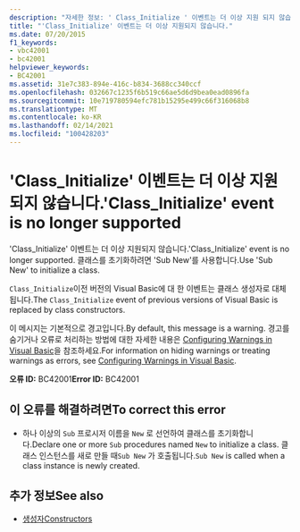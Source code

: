 ```yaml
---
description: "자세한 정보: ' Class_Initialize ' 이벤트는 더 이상 지원 되지 않습니다."
title: "'Class_Initialize' 이벤트는 더 이상 지원되지 않습니다."
ms.date: 07/20/2015
f1_keywords:
- vbc42001
- bc42001
helpviewer_keywords:
- BC42001
ms.assetid: 31e7c383-894e-416c-b834-3688cc340ccf
ms.openlocfilehash: 032667c1235f6b519c66ae5d6d9bea0ead0896fa
ms.sourcegitcommit: 10e719780594efc781b15295e499c66f316068b8
ms.translationtype: MT
ms.contentlocale: ko-KR
ms.lasthandoff: 02/14/2021
ms.locfileid: "100428203"
---
```

# <a name="class_initialize-event-is-no-longer-supported"></a><span data-ttu-id="0fe2b-103">'Class_Initialize' 이벤트는 더 이상 지원되지 않습니다.</span><span class="sxs-lookup"><span data-stu-id="0fe2b-103">'Class_Initialize' event is no longer supported</span></span>

<span data-ttu-id="0fe2b-104">'Class_Initialize' 이벤트는 더 이상 지원되지 않습니다.</span><span class="sxs-lookup"><span data-stu-id="0fe2b-104">'Class_Initialize' event is no longer supported.</span></span> <span data-ttu-id="0fe2b-105">클래스를 초기화하려면 'Sub New'를 사용합니다.</span><span class="sxs-lookup"><span data-stu-id="0fe2b-105">Use 'Sub New' to initialize a class.</span></span>  
  
 <span data-ttu-id="0fe2b-106">`Class_Initialize`이전 버전의 Visual Basic에 대 한 이벤트는 클래스 생성자로 대체 됩니다.</span><span class="sxs-lookup"><span data-stu-id="0fe2b-106">The `Class_Initialize` event of previous versions of Visual Basic is replaced by class constructors.</span></span>  
  
 <span data-ttu-id="0fe2b-107">이 메시지는 기본적으로 경고입니다.</span><span class="sxs-lookup"><span data-stu-id="0fe2b-107">By default, this message is a warning.</span></span> <span data-ttu-id="0fe2b-108">경고를 숨기거나 오류로 처리하는 방법에 대한 자세한 내용은 [Configuring Warnings in Visual Basic](/visualstudio/ide/configuring-warnings-in-visual-basic)을 참조하세요.</span><span class="sxs-lookup"><span data-stu-id="0fe2b-108">For information on hiding warnings or treating warnings as errors, see [Configuring Warnings in Visual Basic](/visualstudio/ide/configuring-warnings-in-visual-basic).</span></span>  
  
 <span data-ttu-id="0fe2b-109">**오류 ID:** BC42001</span><span class="sxs-lookup"><span data-stu-id="0fe2b-109">**Error ID:** BC42001</span></span>  
  
## <a name="to-correct-this-error"></a><span data-ttu-id="0fe2b-110">이 오류를 해결하려면</span><span class="sxs-lookup"><span data-stu-id="0fe2b-110">To correct this error</span></span>  
  
- <span data-ttu-id="0fe2b-111">하나 이상의 `Sub` 프로시저 이름을 `New` 로 선언하여 클래스를 초기화합니다.</span><span class="sxs-lookup"><span data-stu-id="0fe2b-111">Declare one or more `Sub` procedures named `New` to initialize a class.</span></span> <span data-ttu-id="0fe2b-112">클래스 인스턴스를 새로 만들 때`Sub New` 가 호출됩니다.</span><span class="sxs-lookup"><span data-stu-id="0fe2b-112">`Sub New` is called when a class instance is newly created.</span></span>  
  
## <a name="see-also"></a><span data-ttu-id="0fe2b-113">추가 정보</span><span class="sxs-lookup"><span data-stu-id="0fe2b-113">See also</span></span>

- [<span data-ttu-id="0fe2b-114">생성자</span><span class="sxs-lookup"><span data-stu-id="0fe2b-114">Constructors</span></span>](../programming-guide/concepts/object-oriented-programming.md#constructors)
